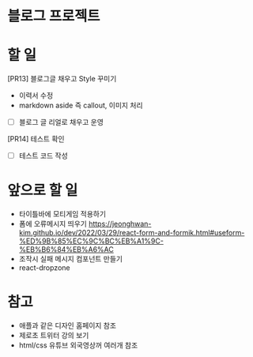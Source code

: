 # 블로그 프로젝트

# 할 일

[PR13] 블로그글 채우고 Style 꾸미기

- 이력서 수정
- markdown aside 즉 callout, 이미지 처리

- [ ] 블로그 글 리얼로 채우고 운영

[PR14] 테스트 확인

- [ ] 테스트 코드 작성

# 앞으로 할 일

- 타이틀바에 모티게임 적용하기
- 폼에 오류메시지 띄우기
  https://jeonghwan-kim.github.io/dev/2022/03/29/react-form-and-formik.html#useform-%ED%9B%85%EC%9C%BC%EB%A1%9C-%EB%B6%84%EB%A6%AC
- 조작시 실패 메시지 컴포넌트 만들기
- react-dropzone

# 참고

- 애플과 같은 디자인 홈페이지 참조
- 제로초 트위터 강의 보기
- html/css 유튜브 외국영상꺼 여러개 참조
